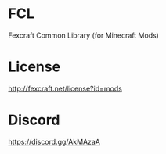 # FCL
Fexcraft Common Library (for Minecraft Mods)

# License
http://fexcraft.net/license?id=mods

# Discord
https://discord.gg/AkMAzaA
